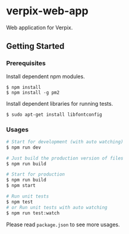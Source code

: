 # verpix-web-app
Web application for Verpix.

## Getting Started

### Prerequisites

Install dependent npm modules.
```
$ npm install
$ npm install -g pm2
```

Install dependent libraries for running tests.
```
$ sudo apt-get install libfontconfig
```

### Usages
```bash
# Start for development (with auto watching)
$ npm run dev 

# Just build the production version of files
$ npm run build

# Start for production
$ npm run build
$ npm start

# Run unit tests
$ npm test
# or Run unit tests with auto watching
$ npm run test:watch
```
Please read `package.json` to see more usages.
